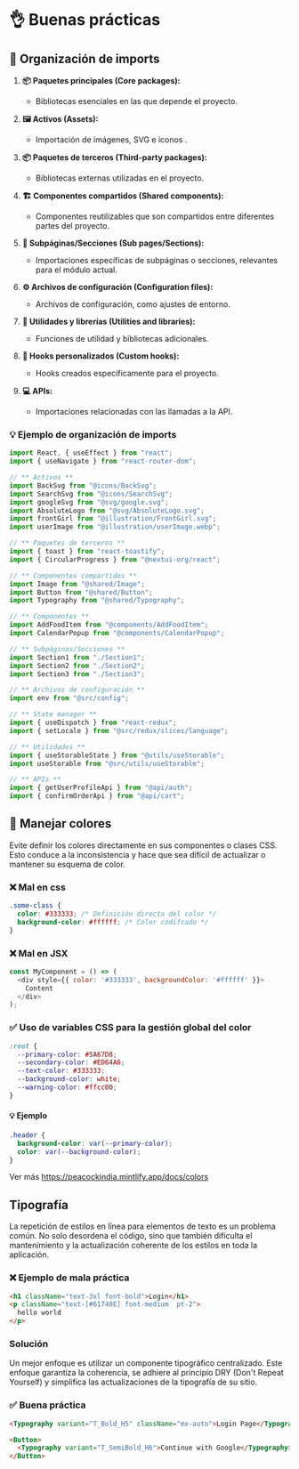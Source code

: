 # :ok_hand: Buenas prácticas

## :straight_ruler:  Organización de imports

1. **:package: Paquetes principales (Core packages):**
   - Bibliotecas esenciales en las que depende el proyecto.

2. **:framed_picture: Activos (Assets):**
   - Importación de imágenes, SVG e iconos .

3. **:package: Paquetes de terceros (Third-party packages):**
   - Bibliotecas externas utilizadas en el proyecto.

4. **:building_construction: Componentes compartidos (Shared components):**
   - Componentes reutilizables que son compartidos entre diferentes partes del proyecto.

5. **:bookmark_tabs: Subpáginas/Secciones (Sub pages/Sections):**
   - Importaciones específicas de subpáginas o secciones, relevantes para el módulo actual.

6. **:gear: Archivos de configuración (Configuration files):**
   - Archivos de configuración, como ajustes de entorno.

7. **:toolbox: Utilidades y librerías (Utilities and libraries):**
   - Funciones de utilidad y bibliotecas adicionales.

8. **:fishing_pole_and_fish: Hooks personalizados (Custom hooks):**
   - Hooks creados específicamente para el proyecto.

9. **:computer: APIs:**
   - Importaciones relacionadas con las llamadas a la API.

### :bulb: Ejemplo de organización de imports

```js
import React, { useEffect } from "react";
import { useNavigate } from "react-router-dom";

// ** Activos **
import BackSvg from "@icons/BackSvg";
import SearchSvg from "@icons/SearchSvg";
import googleSvg from "@svg/google.svg";
import AbsoluteLogo from "@svg/AbsoluteLogo.svg";
import frontGirl from "@illustration/FrontGirl.svg";
import userImage from "@illustration/userImage.webp";

// ** Paquetes de terceros **
import { toast } from "react-toastify";
import { CircularProgress } from "@nextui-org/react";

// ** Componentes compartidos **
import Image from "@shared/Image";
import Button from "@shared/Button";
import Typography from "@shared/Typography";

// ** Componentes **
import AddFoodItem from "@components/AddFoodItem";
import CalendarPopup from "@components/CalendarPopup";

// ** Subpáginas/Secciones **
import Section1 from "./Section1";
import Section2 from "./Section2";
import Section3 from "./Section3";

// ** Archivos de configuración **
import env from "@src/config";

// ** State manager **
import { useDispatch } from "react-redux";
import { setLocale } from "@src/redux/slices/language";

// ** Utilidades **
import { useStorableState } from "@utils/useStorable";
import useStorable from "@src/utils/useStorable";

// ** APIs **
import { getUserProfileApi } from "@api/auth";
import { confirmOrderApi } from "@api/cart";
```

## :briefcase: Manejar colores
Evite definir los colores directamente en sus componentes o clases CSS. Esto conduce a la inconsistencia y hace que sea difícil de actualizar o mantener su esquema de color.

### :x: Mal en css
```css
.some-class {
  color: #333333; /* Definición directa del color */
  background-color: #ffffff; /* Color codifcado */
}
```


### :x: Mal en JSX
```js
const MyComponent = () => (
  <div style={{ color: '#333333', backgroundColor: '#ffffff' }}>
    Content
  </div>
);
```
### :white_check_mark: Uso de variables CSS para la gestión global del color

```css
:root {
  --primary-color: #5A67D8;
  --secondary-color: #ED64A6;
  --text-color: #333333;
  --background-color: white;
  --warning-color: #ffcc00;
}

```
#### :bulb: Ejemplo 
```css
.header {
  background-color: var(--primary-color);
  color: var(--background-color);
}
```
Ver más https://peacockindia.mintlify.app/docs/colors

## Tipografía
La repetición de estilos en línea para elementos de texto es un problema común. No solo desordena el código, sino que también dificulta el mantenimiento y la actualización coherente de los estilos en toda la aplicación.

### :x: Ejemplo de mala práctica
```html
<h1 className="text-3xl font-bold">Login</h1>
<p className="text-[#61748E] font-medium  pt-2">
  hello world
</p>

```
### Solución
Un mejor enfoque es utilizar un componente tipográfico centralizado. Este enfoque garantiza la coherencia, se adhiere al principio DRY (Don't Repeat Yourself) y simplifica las actualizaciones de la tipografía de su sitio.

### :white_check_mark: Buena práctica
```html
<Typography variant="T_Bold_H5" className="mx-auto">Login Page</Typography>

<Button>
  <Typography variant="T_SemiBold_H6">Continue with Google</Typography>
</Button>
```